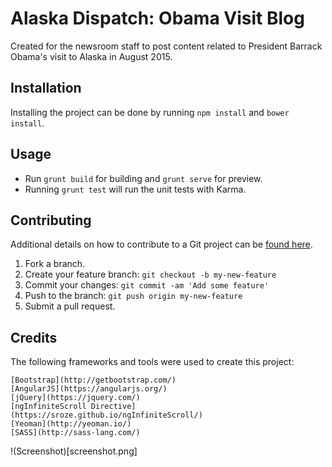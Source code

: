 # Alaska Dispatch: Obama Visit Blog

Created for the newsroom staff to post content related to President Barrack Obama's visit
to Alaska in August 2015.

## Installation

Installing the project can be done by running `npm install` and `bower install`.

## Usage

* Run `grunt build` for building and `grunt serve` for preview.
* Running `grunt test` will run the unit tests with Karma.

## Contributing

Additional details on how to contribute to a Git project can be [found here](https://guides.github.com/introduction/flow/).

1. Fork a branch.
2. Create your feature branch: `git checkout -b my-new-feature`
3. Commit your changes: `git commit -am 'Add some feature'`
4. Push to the branch: `git push origin my-new-feature`
5. Submit a pull request.

## Credits

The following frameworks and tools were used to create this project:

````
[Bootstrap](http://getbootstrap.com/)
[AngularJS](https://angularjs.org/)
[jQuery](https://jquery.com/)
[ngInfiniteScroll Directive](https://sroze.github.io/ngInfiniteScroll/)
[Yeoman](http://yeoman.io/)
[SASS](http://sass-lang.com/)
````

!(Screenshot)[screenshot.png]

